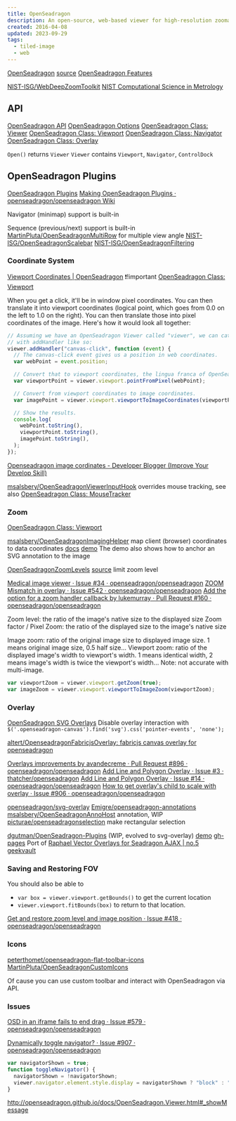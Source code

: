 ```yaml
---
title: OpenSeadragon
description: An open-source, web-based viewer for high-resolution zoomable images, implemented in pure JavaScript, for desktop and mobile.
created: 2016-04-08
updated: 2023-09-29
tags:
  - tiled-image
  - web
---
```


[OpenSeadragon](http://openseadragon.github.io/) [source](https://github.com/openseadragon/openseadragon)
[OpenSeadragon Features](http://openseadragon.github.io/#examples-and-features)

[NIST-ISG/WebDeepZoomToolkit](https://github.com/NIST-ISG/WebDeepZoomToolkit)
[NIST Computational Science in Metrology](https://isg.nist.gov/deepzoomweb/help)

## API

[OpenSeadragon API](http://openseadragon.github.io/docs/)
[OpenSeadragon Options](http://openseadragon.github.io/docs/OpenSeadragon.html#Options)
[OpenSeadragon Class: Viewer](http://openseadragon.github.io/docs/OpenSeadragon.Viewer.html)
[OpenSeadragon Class: Viewport](http://openseadragon.github.io/docs/OpenSeadragon.Viewport.html)
[OpenSeadragon Class: Navigator](http://openseadragon.github.io/docs/OpenSeadragon.Navigator.html)
[OpenSeadragon Class: Overlay](http://openseadragon.github.io/docs/OpenSeadragon.Overlay.html)

`Open()` returns `Viewer`
`Viewer` contains `Viewport`, `Navigator`, `ControlDock`

## OpenSeadragon Plugins

[OpenSeadragon Plugins](http://openseadragon.github.io/#plugins)
[Making OpenSeadragon Plugins · openseadragon/openseadragon Wiki](https://github.com/openseadragon/openseadragon/wiki/Making-OpenSeadragon-Plugins)

Navigator (minimap) support is built-in

Sequence (previous/next) support is built-in
[MartinPluta/OpenSeadragonMultiRow](https://github.com/MartinPluta/OpenSeadragonMultiRow) for multiple view angle
[NIST-ISG/OpenSeadragonScalebar](https://github.com/NIST-ISG/OpenSeadragonScalebar)
[NIST-ISG/OpenSeadragonFiltering](https://github.com/NIST-ISG/OpenSeadragonFiltering)

### Coordinate System

[Viewport Coordinates | OpenSeadragon](https://openseadragon.github.io/examples/viewport-coordinates/) ❗!important
[OpenSeadragon Class: Viewport](https://openseadragon.github.io/docs/OpenSeadragon.Viewport.html)

When you get a click, it'll be in window pixel coordinates. You can then translate it into viewport coordinates (logical point, which goes from 0.0 on the left to 1.0 on the right). You can then translate those into pixel coordinates of the image. Here's how it would look all together:

```js
// Assuming we have an OpenSeadragon Viewer called "viewer", we can catch the clicks
// with addHandler like so:
viewer.addHandler("canvas-click", function (event) {
  // The canvas-click event gives us a position in web coordinates.
  var webPoint = event.position;

  // Convert that to viewport coordinates, the lingua franca of OpenSeadragon coordinates.
  var viewportPoint = viewer.viewport.pointFromPixel(webPoint);

  // Convert from viewport coordinates to image coordinates.
  var imagePoint = viewer.viewport.viewportToImageCoordinates(viewportPoint);

  // Show the results.
  console.log(
    webPoint.toString(),
    viewportPoint.toString(),
    imagePoint.toString(),
  );
});
```

[Openseadragon image cordinates - Developer Blogger (Improve Your Develop Skill)](http://www.developerblogger.com/168_18434175/)

[msalsbery/OpenSeadragonViewerInputHook](https://github.com/msalsbery/OpenSeadragonViewerInputHook) overrides mouse tracking, see also [OpenSeadragon Class: MouseTracker](https://openseadragon.github.io/docs/OpenSeadragon.MouseTracker.html)

### Zoom

[OpenSeadragon Class: Viewport](http://openseadragon.github.io/docs/OpenSeadragon.Viewport.html)

[msalsbery/OpenSeadragonImagingHelper](https://github.com/msalsbery/OpenSeadragonImagingHelper) map client (browser) coordinates to data coordinates [docs](http://msalsbery.github.io/openseadragonimaginghelper/docs/) [demo](http://msalsbery.github.io/openseadragonimaginghelper/)
The demo also shows how to anchor an SVG annotation to the image

[OpenSeadragonZoomLevels](http://picturae.github.io/openseadragonselection/#tabs-zoom-levels) [source](https://github.com/picturae/openseadragonzoomlevels) limit zoom level

[Medical image viewer · Issue #34 · openseadragon/openseadragon](https://github.com/openseadragon/openseadragon/issues/34)
[ZOOM Mismatch in overlay · Issue #542 · openseadragon/openseadragon](https://github.com/openseadragon/openseadragon/issues/542)
[Add the option for a zoom handler callback by lukemurray · Pull Request #160 · openseadragon/openseadragon](https://github.com/openseadragon/openseadragon/pull/160)

Zoom level: the ratio of the image's native size to the displayed size
Zoom factor / Pixel Zoom: the ratio of the displayed size to the image's native size

Image zoom: ratio of the original image size to displayed image size. 1 means original image size, 0.5 half size...
Viewport zoom: ratio of the displayed image's width to viewport's width. 1 means identical width, 2 means image's width is twice the viewport's width... Note: not accurate with multi-image.

```js
var viewportZoom = viewer.viewport.getZoom(true);
var imageZoom = viewer.viewport.viewportToImageZoom(viewportZoom);
```

### Overlay

[OpenSeadragon SVG Overlays](http://chrishewett.com/blog/openseadragon-svg-overlays/)
Disable overlay interaction with `$('.openseadragon-canvas').find('svg').css('pointer-events', 'none');`

[altert/OpenseadragonFabricjsOverlay: fabricjs canvas overlay for openseadragon](https://github.com/altert/OpenseadragonFabricjsOverlay)

[Overlays improvements by avandecreme · Pull Request #896 · openseadragon/openseadragon](https://github.com/openseadragon/openseadragon/pull/896)
[Add Line and Polygon Overlay · Issue #3 · thatcher/openseadragon](https://github.com/thatcher/openseadragon/issues/3)
[Add Line and Polygon Overlay · Issue #14 · openseadragon/openseadragon](https://github.com/openseadragon/openseadragon/issues/14)
[How to get overlay's child to scale with overlay · Issue #906 · openseadragon/openseadragon](https://github.com/openseadragon/openseadragon/issues/906)

[openseadragon/svg-overlay](https://github.com/openseadragon/svg-overlay)
[Emigre/openseadragon-annotations](https://github.com/Emigre/openseadragon-annotations)
[msalsbery/OpenSeadragonAnnoHost](https://github.com/msalsbery/OpenSeadragonAnnoHost) annotation, WIP
[picturae/openseadragonselection](https://github.com/picturae/openseadragonselection) make rectangular selection

[dgutman/OpenSeadragon-Plugins](https://github.com/dgutman/OpenSeadragon-Plugins) (WIP, evolved to svg-overlay)
[demo](http://dgutman.github.io/OpenSeadragon-Plugins/) [gh-pages](https://github.com/dgutman/OpenSeadragon-Plugins/tree/master/examples)
Port of [Raphael Vector Overlays for Seadragon AJAX | no.5 geekvault](http://no5-geekvault.blogspot.hk/2011/04/raphael-vector-overlays-for-seadragon.html)

### Saving and Restoring FOV

You should also be able to

- `var box = viewer.viewport.getBounds()` to get the current location
- `viewer.viewport.fitBounds(box)` to return to that location.

[Get and restore zoom level and image position · Issue #418 · openseadragon/openseadragon](https://github.com/openseadragon/openseadragon/issues/418)

### Icons

[peterthomet/openseadragon-flat-toolbar-icons](https://github.com/peterthomet/openseadragon-flat-toolbar-icons)
[MartinPluta/OpenSeadragonCustomIcons](https://github.com/MartinPluta/OpenSeadragonCustomIcons)

Of cause you can use custom toolbar and interact with OpenSeadragon via API.

### Issues

[OSD in an iframe fails to end drag · Issue #579 · openseadragon/openseadragon](https://github.com/openseadragon/openseadragon/issues/579)

[Dynamically toggle navigator? · Issue #907 · openseadragon/openseadragon](https://github.com/openseadragon/openseadragon/issues/907)

```js
var navigatorShown = true;
function toggleNavigator() {
  navigatorShown = !navigatorShown;
  viewer.navigator.element.style.display = navigatorShown ? "block" : "none";
}
```

http://openseadragon.github.io/docs/OpenSeadragon.Viewer.html#_showMessage
